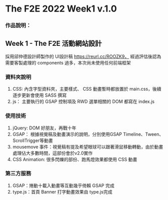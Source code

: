 The F2E 2022 Week1 v.1.0
=======

### 作品說明：
Week 1 - The F2E 活動網站設計
---------
採用邱仲德設計師製作的 UI設計稿 https://reurl.cc/ROOZK9，
經過評估後認為需要客製處理的 components 過多，本次尚未使用任何前端框架

### 資料夾說明
1. CSS: 內含字型資料夾，主要樣式、 CSS 動畫暫時都放置於 main.css，後續逐步更新會使用 SASS 撰寫
2. js： 主要執行的 GSAP 控制項及 RWD 選單相關的 DOM 都寫在 index.js

### 使用技術
1. jQuery: DOM 好朋友，再戰十年
2. GSAP： 根據視覺稿及動畫演示的說明，分別使用GSAP Timeline、Tween、ScrollTrigger等動畫
3. mousemove 事件：視覺稿有提及希望眼球可以跟著滑鼠移動轉動，由於動畫處理佔大多數時間，這部份會於v2.0實作
4. CSS Animation: 很多閃爍的部份、跑馬燈效果都使用 CSS 動畫

### 第三方服務
1. GSAP：捲動十載入動畫等互動幾乎倚賴 GSAP 完成
2. type.js：首頁 Banner 打字動畫效果由 type.js完成


